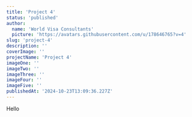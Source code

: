```yaml
---
title: 'Project 4'
status: 'published'
author:
  name: 'World Visa Consultants'
  picture: 'https://avatars.githubusercontent.com/u/178646765?v=4'
slug: 'project-4'
description: ''
coverImage: ''
projectName: 'Project 4'
imageOne: ''
imageTwo: ''
imageThree: ''
imageFour: ''
imageFive: ''
publishedAt: '2024-10-23T13:09:36.227Z'
---
```


Hello